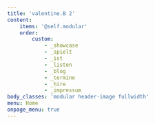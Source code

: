 ```yaml
---
title: 'valentine.B 2'
content:
    items: '@self.modular'
    order:
        custom:
            - _showcase
            - _spielt
            - _ist
            - _listen
            - _blog
            - _termine
            - _hire
            - _impressum
body_classes: 'modular header-image fullwidth'
menu: Home
onpage_menu: true
---
```



